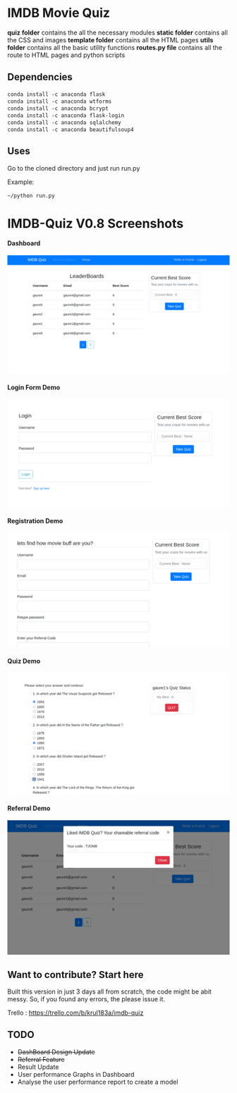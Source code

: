# IMDB Movie Quiz

**quiz folder** contains the all the necessary modules
**static folder** contains all the CSS and images
**template folder** contains all the HTML pages
**utils folder** contains all the basic utility functions
**routes.py file** contains all the route to HTML pages and python scripts


## Dependencies
```
conda install -c anaconda flask
conda install -c anaconda wtforms
conda install -c anaconda bcrypt
conda install -c anaconda flask-login
conda install -c anaconda sqlalchemy
conda install -c anaconda beautifulsoup4

```

## Uses
 
Go to the cloned directory and just run run.py

Example:

```
~/python run.py
```


# IMDB-Quiz V0.8 Screenshots

#### Dashboard 
![Image of screenshot](https://github.com/gaurav-adhikari/IMDB-Movie-Quiz/blob/dev/snaps/dashboard.png)
#### Login Form Demo
![Image of screenshot](https://github.com/gaurav-adhikari/IMDB-Movie-Quiz/blob/dev/snaps/LoginForm.png)
#### Registration Demo
![Image of screenshot](https://github.com/gaurav-adhikari/IMDB-Movie-Quiz/blob/dev/snaps/Registration.png)
#### Quiz Demo
![Image of screenshot](https://github.com/gaurav-adhikari/IMDB-Movie-Quiz/blob/dev/snaps/quizSession.png)
#### Referral Demo
![Image of screenshot](https://github.com/gaurav-adhikari/IMDB-Movie-Quiz/blob/dev/snaps/shareable.png)


## Want to contribute? Start here

Built this version in just 3 days all from scratch, the code might be abit messy. So, if you found any errors, the please issue it.

Trello : https://trello.com/b/kruI183a/imdb-quiz



## TODO

* ~~DashBoard Design Update~~
* ~~Referral Feature~~
* Result Update
* User performance Graphs in Dashboard
* Analyse the user performance report to create a model
